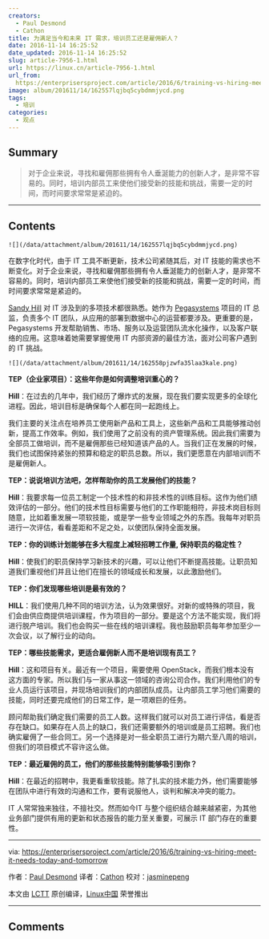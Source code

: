 ```yaml
---
creators:
  - Paul Desmond
  - Cathon
title: 为满足当今和未来 IT 需求，培训员工还是雇佣新人？
date: 2016-11-14 16:25:52
date_updated: 2016-11-14 16:25:52
slug: article-7956-1.html
url: https://linux.cn/article-7956-1.html
url_from: 
  https://enterprisersproject.com/article/2016/6/training-vs-hiring-meet-it-needs-today-and-tomorrow
image: album/201611/14/162557lqjbq5cybdmmjycd.png
tags:
  - 培训
categories:
  - 观点
---
```


## Summary

> 对于企业来说，寻找和雇佣那些拥有令人垂涎能力的创新人才，是非常不容易的。同时，培训内部员工来使他们接受新的技能和挑战，需要一定的时间，而时间要求常常是紧迫的。

***

<!-- more -->

## Contents

`![](/data/attachment/album/201611/14/162557lqjbq5cybdmmjycd.png)`

在数字化时代，由于 IT 工具不断更新，技术公司紧随其后，对 IT 技能的需求也不断变化。对于企业来说，寻找和雇佣那些拥有令人垂涎能力的创新人才，是非常不容易的。同时，培训内部员工来使他们接受新的技能和挑战，需要一定的时间，而时间要求常常是紧迫的。

[Sandy Hill](https://enterprisersproject.com/user/sandy-hill) 对 IT 涉及到的多项技术都很熟悉。她作为 [Pegasystems](https://www.pega.com/pega-can?&utm_source=google&utm_medium=cpc&utm_campaign=900.US.Evaluate&utm_term=pegasystems&gloc=9009726&utm_content=smAXuLA4U%7Cpcrid%7C102822102849%7Cpkw%7Cpegasystems%7Cpmt%7Ce%7Cpdv%7Cc%7C) 项目的 IT 总监，负责多个 IT 团队，从应用的部署到数据中心的运营都要涉及。更重要的是，Pegasystems 开发帮助销售、市场、服务以及运营团队流水化操作，以及客户联络的应用。这意味着她需要掌握使用 IT 内部资源的最佳方法，面对公司客户遇到的 IT 挑战。

`![](/data/attachment/album/201611/14/162558pjzwfa35laa3kale.png)`

**TEP（企业家项目）：这些年你是如何调整培训重心的？**

**Hill**：在过去的几年中，我们经历了爆炸式的发展，现在我们要实现更多的全球化进程。因此，培训目标是确保每个人都在同一起跑线上。

我们主要的关注点在培养员工使用新产品和工具上，这些新产品和工具能够推动创新，提高工作效率。例如，我们使用了之前没有的资产管理系统。因此我们需要为全部员工做培训，而不是雇佣那些已经知道该产品的人。当我们正在发展的时候，我们也试图保持紧张的预算和稳定的职员总数。所以，我们更愿意在内部培训而不是雇佣新人。

**TEP：说说培训方法吧，怎样帮助你的员工发展他们的技能？**

**Hill**：我要求每一位员工制定一个技术性的和非技术性的训练目标。这作为他们绩效评估的一部分。他们的技术性目标需要与他们的工作职能相符，非技术岗目标则随意，比如着重发展一项软技能，或是学一些专业领域之外的东西。我每年对职员进行一次评估，看看差距和不足之处，以使团队保持全面发展。

**TEP：你的训练计划能够在多大程度上减轻招聘工作量, 保持职员的稳定性？**

**Hill**：使我们的职员保持学习新技术的兴趣，可以让他们不断提高技能。让职员知道我们重视他们并且让他们在擅长的领域成长和发展，以此激励他们。

**TEP：你们发现哪些培训是最有效的？**

**HILL**：我们使用几种不同的培训方法，认为效果很好。对新的或特殊的项目，我们会由供应商提供培训课程，作为项目的一部分。要是这个方法不能实现，我们将进行脱产培训。我们也会购买一些在线的培训课程。我也鼓励职员每年参加至少一次会议，以了解行业的动向。

**TEP：哪些技能需求，更适合雇佣新人而不是培训现有员工？**

**Hill**：这和项目有关。最近有一个项目，需要使用 OpenStack，而我们根本没有这方面的专家。所以我们与一家从事这一领域的咨询公司合作。我们利用他们的专业人员运行该项目，并现场培训我们的内部团队成员。让内部员工学习他们需要的技能，同时还要完成他们的日常工作，是一项艰巨的任务。

顾问帮助我们确定我们需要的员工人数。这样我们就可以对员工进行评估，看是否存在缺口。如果存在人员上的缺口，我们还需要额外的培训或是员工招聘。我们也确实雇佣了一些合同工。另一个选择是对一些全职员工进行为期六至八周的培训，但我们的项目模式不容许这么做。

**TEP：最近雇佣的员工，他们的那些技能特别能够吸引到你？**

**Hill**：在最近的招聘中，我更看重软技能。除了扎实的技术能力外，他们需要能够在团队中进行有效的沟通和工作，要有说服他人，谈判和解决冲突的能力。

IT 人常常独来独往，不擅社交。然而如今IT 与整个组织结合越来越紧密，为其他业务部门提供有用的更新和状态报告的能力至关重要，可展示 IT 部门存在的重要性。

---

via: <https://enterprisersproject.com/article/2016/6/training-vs-hiring-meet-it-needs-today-and-tomorrow>

作者：[Paul Desmond](https://enterprisersproject.com/user/paul-desmond) 译者：[Cathon](https://github.com/Cathon) 校对：[jasminepeng](https://github.com/jasminepeng)

本文由 [LCTT](https://github.com/LCTT/TranslateProject) 原创编译，[Linux中国](https://linux.cn/) 荣誉推出

***

## Comments
